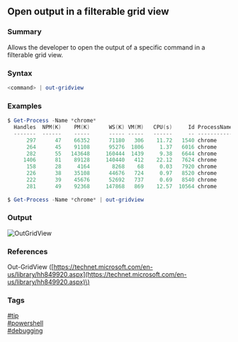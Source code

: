 ## Open output in a filterable grid view

### Summary
Allows the developer to open the output of a specific command in a filterable grid view.

### Syntax
```powershell
<command> | out-gridview
```

### Examples
```powershell
$ Get-Process -Name *chrome*
  Handles  NPM(K)    PM(K)      WS(K) VM(M)   CPU(s)     Id ProcessName                                                  
  -------  ------    -----      ----- -----   ------     -- -----------                                                  
      297      47    66352      71180   306    11.72   1540 chrome                                                       
      264      45    91108      95276  1806     1.37   6016 chrome                                                       
      282      55   143648     160444  1439     9.38   6644 chrome                                                       
     1406      81    89128     140440   412    22.12   7624 chrome                                                       
      158      28     4164       8268    68     0.03   7920 chrome                                                       
      226      38    35108      44676   724     0.97   8520 chrome                                                       
      222      39    45676      52692   737     0.69   8540 chrome                                                       
      281      49    92368     147868   869    12.57  10564 chrome    
	  
$ Get-Process -Name *chrome* | out-gridview
```

### Output
![OutGridView]()

### References
Out-GridView \([https://technet.microsoft.com/en-us/library/hh849920.aspx](https://technet.microsoft.com/en-us/library/hh849920.aspx)\)

### Tags
[#tip](../../tips.md)  
[#powershell](../powershell.md)  
[#debugging](debugging.md)
	